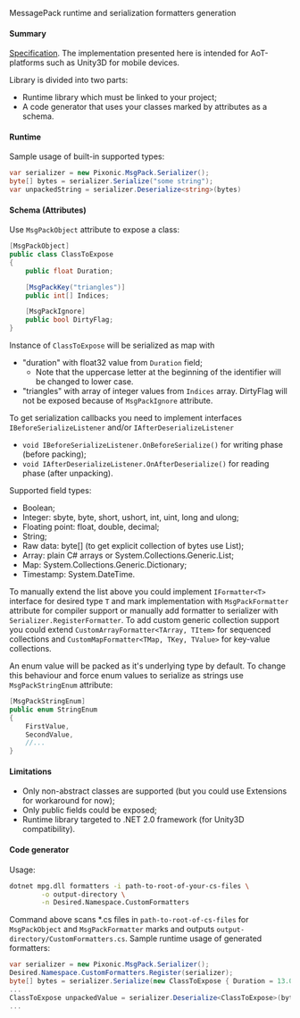 MessagePack runtime and serialization formatters generation

#### Summary
[Specification](https://github.com/msgpack/msgpack/blob/master/spec.md).
The implementation presented here is intended for AoT-platforms such as Unity3D for mobile devices.

Library is divided into two parts:
- Runtime library which must be linked to your project;
- A code generator that uses your classes marked by attributes as a schema.

#### Runtime
Sample usage of built-in supported types:
```c#
var serializer = new Pixonic.MsgPack.Serializer();
byte[] bytes = serializer.Serialize("some string");
var unpackedString = serializer.Deserialize<string>(bytes)
```

#### Schema (Attributes)
Use `MsgPackObject` attribute to expose a class:
```c#
[MsgPackObject]
public class ClassToExpose
{
    public float Duration;

    [MsgPackKey("triangles")]
    public int[] Indices;

    [MsgPackIgnore]
    public bool DirtyFlag;
}
```
Instance of `ClassToExpose` will be serialized as map with
- "duration" with float32 value from `Duration` field;
  - Note that the uppercase letter at the beginning of the identifier will be changed to lower case.
- "triangles" with array of integer values from `Indices` array.
DirtyFlag will not be exposed because of `MsgPackIgnore` attribute.

To get serialization callbacks you need to implement interfaces `IBeforeSerializeListener` and/or `IAfterDeserializeListener`
- `void IBeforeSerializeListener.OnBeforeSerialize()` for writing phase (before packing);
- `void IAfterDeserializeListener.OnAfterDeserialize()` for reading phase (after unpacking).

Supported field types:
- Boolean;
- Integer: sbyte, byte, short, ushort, int, uint, long and ulong;
- Floating point: float, double, decimal;
- String;
- Raw data: byte[] (to get explicit collection of bytes use List<byte>);
- Array: plain C# arrays or System.Collections.Generic.List;
- Map: System.Collections.Generic.Dictionary;
- Timestamp: System.DateTime.

To manually extend the list above you could implement `IFormatter<T>` interface for desired type `T` and mark implementation with `MsgPackFormatter` attribute for compiler support or manually add formatter to serializer with `Serializer.RegisterFormatter`.
To add custom generic collection support you could extend `CustomArrayFormatter<TArray, TItem>` for sequenced collections and `CustomMapFormatter<TMap, TKey, TValue>` for key-value collections.

An enum value will be packed as it's underlying type by default. To change this behaviour and force enum values to serialize as strings use `MsgPackStringEnum` attribute:
```c#
[MsgPackStringEnum]
public enum StringEnum
{
    FirstValue,
    SecondValue,
    //...
}
```

#### Limitations
- Only non-abstract classes are supported (but you could use Extensions for workaround for now);
- Only public fields could be exposed;
- Runtime library targeted to .NET 2.0 framework (for Unity3D compatibility).

#### Code generator
Usage:
```bash
dotnet mpg.dll formatters -i path-to-root-of-your-cs-files \
        -o output-directory \
        -n Desired.Namespace.CustomFormatters
```
Command above scans *.cs files in `path-to-root-of-cs-files` for `MsgPackObject` and `MsgPackFormatter` marks and outputs `output-directory/CustomFormatters.cs`.
Sample runtime usage of generated formatters:
```c#
var serializer = new Pixonic.MsgPack.Serializer();
Desired.Namespace.CustomFormatters.Register(serializer);
byte[] bytes = serializer.Serialize(new ClassToExpose { Duration = 13.0f });
...
ClassToExpose unpackedValue = serializer.Deserialize<ClassToExpose>(bytes);
...
```
